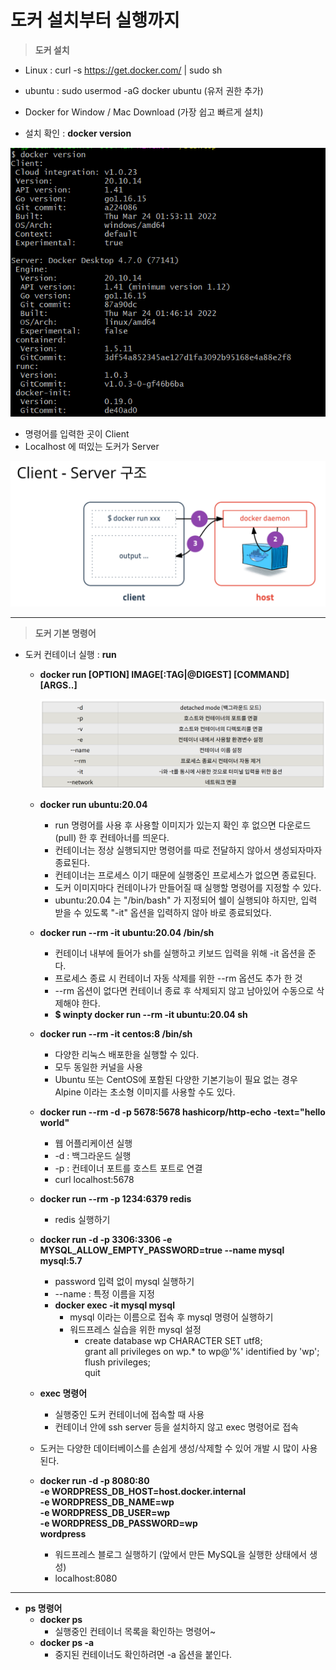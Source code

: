 # 도커 설치부터 실행까지

> **도커 설치**

- Linux : curl -s https://get.docker.com/ | sudo sh
- ubuntu : sudo usermod -aG docker ubuntu (유저 권한 추가)
- Docker for Window / Mac Download (가장 쉽고 빠르게 설치)


- 설치 확인 : **docker version**


![img.png](img.png)


- 명령어를 입력한 곳이 Client
- Localhost 에 떠있는 도커가 Server


![img_1.png](img_1.png)


---

> **도커 기본 명령어**

- 도커 컨테이너 실행 : **run**
  - **docker run [OPTION] IMAGE[:TAG|@DIGEST] [COMMAND] [ARGS..]**
  
    ![img_2.png](img_2.png)

  
  - **docker run ubuntu:20.04**
    - run 명령어를 사용 후 사용할 이미지가 있는지 확인 후 없으면 다운로드 (pull) 한 후 컨테아너를 띄운다.
    - 컨테이너는 정상 실행되지만 명령어를 따로 전달하지 않아서 생성되자마자 종료된다.
    - 컨테이너는 프로세스 이기 때문에 실행중인 프로세스가 없으면 종료된다. 
    - 도커 이미지마다 컨테이나가 만들어질 때 실행할 명령어를 지정할 수 있다.
    - ubuntu:20.04 는 "/bin/bash" 가 지정되어 쉘이 실행되야 하지만, 입력 받을 수 있도록 "-it" 옵션을 입력하지 않아 바로 종료되었다.


  - **docker run --rm -it ubuntu:20.04 /bin/sh**
    - 컨테이너 내부에 들어가 sh를 실행하고 키보드 입력을 위해 -it 옵션을 준다.
    - 프로세스 종료 시 컨테이너 자동 삭제를 위한 --rm 옵션도 추가 한 것
    - --rm 옵션이 없다면 컨테이너 종료 후 삭제되지 않고 남아있어 수동으로 삭제해야 한다.
    - **$ winpty docker run --rm -it ubuntu:20.04 sh**


  - **docker run --rm -it centos:8 /bin/sh**
    - 다양한 리눅스 배포한을 실행할 수 있다.
    - 모두 동일한 커널을 사용
    - Ubuntu 또는 CentOS에 포함된 다양한 기본기능이 필요 없는 경우 Alpine 이라는 초소형 이미지를 사용할 수도 있다.


  - **docker run --rm -d -p 5678:5678 hashicorp/http-echo -text="hello world"**
    - 웹 어플리케이션 실행
    - -d : 백그라운드 실행
    - -p : 컨테이너 포트를 호스트 포트로 연결
    - curl localhost:5678


  - **docker run --rm -p 1234:6379 redis**
    - redis 실행하기


  - **docker run -d -p 3306:3306 -e MYSQL_ALLOW_EMPTY_PASSWORD=true --name mysql mysql:5.7**
    - password 입력 없이 mysql 실행하기
    - --name : 특정 이름을 지정
    - **docker exec -it mysql mysql**
      - mysql 이라는 이름으로 접속 후 mysql 명령어 실행하기
      - 워드프레스 실습을 위한 mysql 설정
        - create database wp CHARACTER SET utf8; \
          grant all privileges on wp.* to wp@'%' identified by 'wp'; \
          flush privileges; \
          quit


  - **exec 명령어**
    - 실행중인 도커 컨테이너에 접속할 때 사용
    - 컨테이너 안에 ssh server 등을 설치하지 않고 exec 명령어로 접속
  - 도커는 다양한 데이터베이스를 손쉽게 생성/삭제할 수 있어 개발 시 많이 사용된다.


  - **docker run -d -p 8080:80 \
    -e WORDPRESS_DB_HOST=host.docker.internal \
    -e WORDPRESS_DB_NAME=wp \
    -e WORDPRESS_DB_USER=wp \
    -e WORDPRESS_DB_PASSWORD=wp \
    wordpress**
    - 워드프레스 블로그 실행하기 (앞에서 만든 MySQL을 실행한 상태에서 생성)
    - localhost:8080


---


- **ps 명령어**
  - **docker ps** 
    - 실행중인 컨테이너 목록을 확인하는 명령어~
  - **docker ps -a**
    - 중지된 컨테이너도 확인하려면 -a 옵션을 붙인다.


